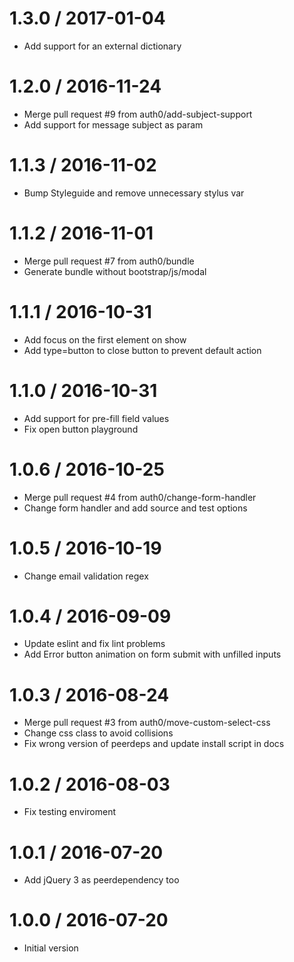 
1.3.0 / 2017-01-04
==================

  * Add support for an external dictionary

1.2.0 / 2016-11-24
==================

  * Merge pull request #9 from auth0/add-subject-support
  * Add support for message subject as param

1.1.3 / 2016-11-02
==================

  * Bump Styleguide and remove unnecessary stylus var

1.1.2 / 2016-11-01
==================

  * Merge pull request #7 from auth0/bundle
  * Generate bundle without bootstrap/js/modal

1.1.1 / 2016-10-31
==================

  * Add focus on the first element on show
  * Add type=button to close button to prevent default action

1.1.0 / 2016-10-31
==================

  * Add support for pre-fill field values
  * Fix open button playground

1.0.6 / 2016-10-25
==================

  * Merge pull request #4 from auth0/change-form-handler
  * Change form handler and add source and test options

1.0.5 / 2016-10-19
==================

  * Change email validation regex

1.0.4 / 2016-09-09
==================

  * Update eslint and fix lint problems
  * Add Error button animation on form submit with unfilled inputs

1.0.3 / 2016-08-24
==================

  * Merge pull request #3 from auth0/move-custom-select-css
  * Change css class to avoid collisions
  * Fix wrong version of peerdeps and update install script in docs

1.0.2 / 2016-08-03
==================

  * Fix testing enviroment

1.0.1 / 2016-07-20
==================

  * Add jQuery 3 as peerdependency too

1.0.0 / 2016-07-20
===================

  * Initial version
